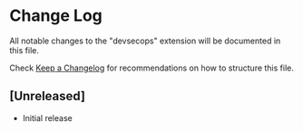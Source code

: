 # Change Log

All notable changes to the "devsecops" extension will be documented in this file.

Check [Keep a Changelog](http://keepachangelog.com/) for recommendations on how to structure this file.

## [Unreleased]

- Initial release